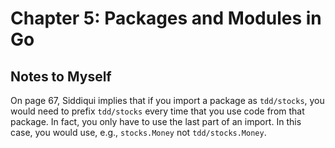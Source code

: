 # Chapter 5: Packages and Modules in Go

## Notes to Myself

On page 67, Siddiqui implies that if you import a package as `tdd/stocks`, you
would need to prefix `tdd/stocks` every time that you use code from that
package.  In fact, you only have to use the last part of an import.  In this
case, you would use, e.g., `stocks.Money` not `tdd/stocks.Money`.

